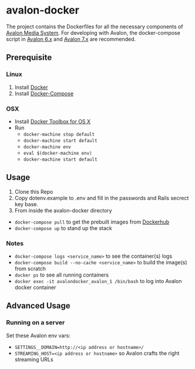 # avalon-docker
The project contains the Dockerfiles for all the necessary components of [Avalon Media System](http://github.com/avalonmediasystem/avalon). For developing with Avalon, the docker-compose script in [Avalon 6.x](http://github.com/avalonmediasystem/avalon) and [Avalon 7.x](http://github.com/samvera-labs/avalon-bundle) are recommended.

## Prerequisite

### Linux
1. Install [Docker](https://docs.docker.com/engine/installation/linux/centos/)
2. Install [Docker-Compose](https://docs.docker.com/compose/install/)

### OSX
* Install [Docker Toolbox for OS X](https://www.docker.com/products/docker-toolbox)
* Run
  * `docker-machine stop default`
  * `docker-machine start default`
  * `docker-machine env`
  * `eval $(docker-machine env)`
  * `docker-machine start default`

## Usage
1. Clone this Repo
2. Copy dotenv.example to .env and fill in the passwords and Rails secrect key base.
3. From inside the avalon-docker directory
  * `docker-compose pull` to get the prebuilt images from [Dockerhub](dockerhub.com)
  * `docker-compose up` to stand up the stack

### Notes
* `docker-compose logs <service_name>` to see the container(s) logs
* `docker-compose build --no-cache <service_name>` to build the image(s) from scratch
* `docker ps` to see all running containers
* `docker exec -it avalondocker_avalon_1 /bin/bash` to log into Avalon docker container

## Advanced Usage

### Running on a server
Set these Avalon env vars:
* `SETTINGS__DOMAIN=http://<ip address or hostname>/`
* `STREAMING_HOST=<ip address or hostname>` so Avalon crafts the right streaming URLs
